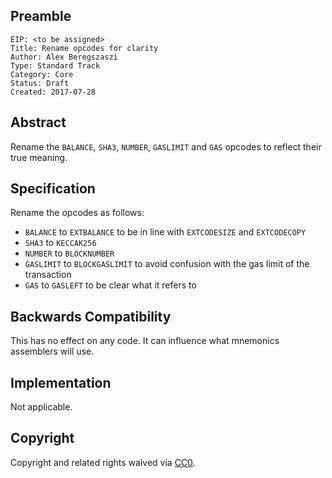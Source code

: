 ## Preamble

    EIP: <to be assigned>
    Title: Rename opcodes for clarity
    Author: Alex Beregszaszi
    Type: Standard Track
    Category: Core
    Status: Draft
    Created: 2017-07-28

## Abstract

Rename the `BALANCE`, `SHA3`, `NUMBER`, `GASLIMIT` and `GAS` opcodes to reflect their true meaning.

## Specification

Rename the opcodes as follows:
- `BALANCE` to `EXTBALANCE` to be in line with `EXTCODESIZE` and `EXTCODECOPY`
- `SHA3` to `KECCAK256`
- `NUMBER` to `BLOCKNUMBER`
- `GASLIMIT` to `BLOCKGASLIMIT` to avoid confusion with the gas limit of the transaction
- `GAS` to `GASLEFT` to be clear what it refers to

## Backwards Compatibility

This has no effect on any code. It can influence what mnemonics assemblers will use.

## Implementation

Not applicable.

## Copyright

Copyright and related rights waived via [CC0](https://creativecommons.org/publicdomain/zero/1.0/).
